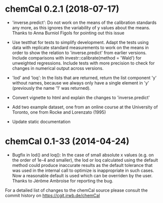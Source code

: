 # chemCal 0.2.1 (2018-07-17)

- 'inverse.predict': Do not work on the means of the calibration standards any more, as this ignores the variability of y values about the means. Thanks to Anna Burniol Figols for pointing out this issue

- Use testthat for tests to simplify development. Adapt the tests using data with replicate standard measurements to work on the means in order to show the relation to 'inverse.predict' from earlier versions. Include comparisons with investr::calibrate(method = 'Wald') for unweighted regressions. Include tests with more precision to check for changes in numerical output across versions.

- 'lod' and 'loq': In the lists that are returned, return the list component 'y' without names, because we always only have a single element in 'y' (previously the name '1' was returned).

- Convert vignette to html and explain the changes to 'inverse.predict'

- Add two example dataset, one from an online course at the University of Toronto, one from Rocke and Lorenzato (1995)

- Update static documentation

# chemCal 0.1-33 (2014-04-24)

- Bugfix in lod() and loq(): In the case of small absolute x values (e.g. on
	the order of 1e-4 and smaller), the lod or loq calculated using the default
	method could produce inaccurate results as the default tolerance that was
	used in the internal call to optimize is inappropriate in such cases. Now a
	reasonable default is used which can be overriden by the user. Thanks to
	Jérôme Ambroise for reporting the bug.

For a detailed list of changes to the chemCal source please consult the commit history on https://cgit.jrwb.de/chemCal

